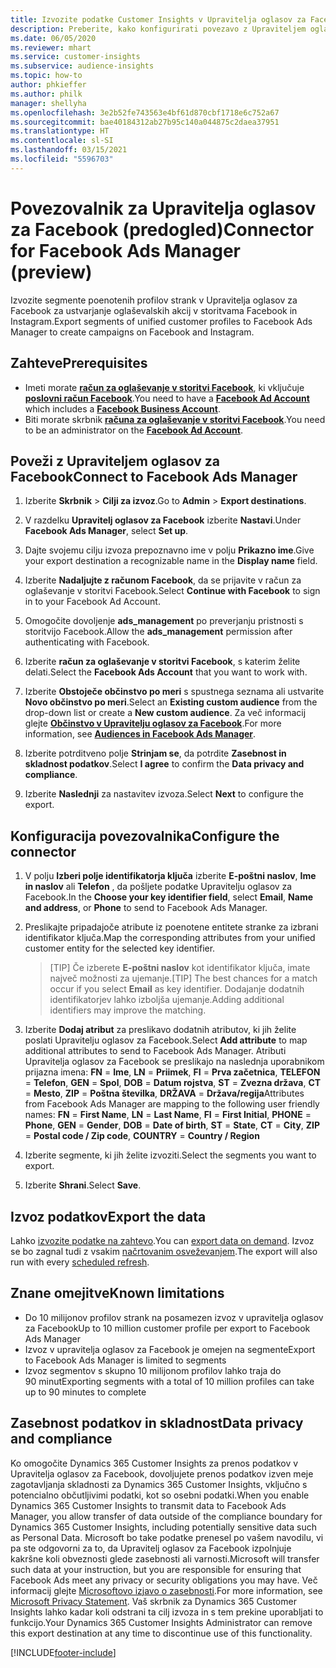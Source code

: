 ```yaml
---
title: Izvozite podatke Customer Insights v Upravitelja oglasov za Facebook
description: Preberite, kako konfigurirati povezavo z Upraviteljem oglasov za Facebook.
ms.date: 06/05/2020
ms.reviewer: mhart
ms.service: customer-insights
ms.subservice: audience-insights
ms.topic: how-to
author: phkieffer
ms.author: philk
manager: shellyha
ms.openlocfilehash: 3e2b52fe743563e4bf61d870cbf1718e6c752a67
ms.sourcegitcommit: bae40184312ab27b95c140a044875c2daea37951
ms.translationtype: HT
ms.contentlocale: sl-SI
ms.lasthandoff: 03/15/2021
ms.locfileid: "5596703"
---
```

# <a name="connector-for-facebook-ads-manager-preview"></a><span data-ttu-id="0d9cc-103">Povezovalnik za Upravitelja oglasov za Facebook (predogled)</span><span class="sxs-lookup"><span data-stu-id="0d9cc-103">Connector for Facebook Ads Manager (preview)</span></span>

<span data-ttu-id="0d9cc-104">Izvozite segmente poenotenih profilov strank v Upravitelja oglasov za Facebook za ustvarjanje oglaševalskih akcij v storitvama Facebook in Instagram.</span><span class="sxs-lookup"><span data-stu-id="0d9cc-104">Export segments of unified customer profiles to Facebook Ads Manager to create campaigns on Facebook and Instagram.</span></span>

## <a name="prerequisites"></a><span data-ttu-id="0d9cc-105">Zahteve</span><span class="sxs-lookup"><span data-stu-id="0d9cc-105">Prerequisites</span></span>

- <span data-ttu-id="0d9cc-106">Imeti morate [**račun za oglaševanje v storitvi Facebook**](https://www.facebook.com/business/learn/lessons/step-by-step-ads-manager-account), ki vključuje [**poslovni račun Facebook**](https://business.facebook.com/).</span><span class="sxs-lookup"><span data-stu-id="0d9cc-106">You need to have a [**Facebook Ad Account**](https://www.facebook.com/business/learn/lessons/step-by-step-ads-manager-account) which includes a [**Facebook Business Account**](https://business.facebook.com/).</span></span>
- <span data-ttu-id="0d9cc-107">Biti morate skrbnik [**računa za oglaševanje v storitvi Facebook**](https://www.facebook.com/business/learn/lessons/step-by-step-ads-manager-account).</span><span class="sxs-lookup"><span data-stu-id="0d9cc-107">You need to be an administrator on the [**Facebook Ad Account**](https://www.facebook.com/business/learn/lessons/step-by-step-ads-manager-account).</span></span>

## <a name="connect-to-facebook-ads-manager"></a><span data-ttu-id="0d9cc-108">Poveži z Upraviteljem oglasov za Facebook</span><span class="sxs-lookup"><span data-stu-id="0d9cc-108">Connect to Facebook Ads Manager</span></span>

1. <span data-ttu-id="0d9cc-109">Izberite **Skrbnik** > **Cilji za izvoz**.</span><span class="sxs-lookup"><span data-stu-id="0d9cc-109">Go to **Admin** > **Export destinations**.</span></span>

1. <span data-ttu-id="0d9cc-110">V razdelku **Upravitelj oglasov za Facebook** izberite **Nastavi**.</span><span class="sxs-lookup"><span data-stu-id="0d9cc-110">Under **Facebook Ads Manager**, select **Set up**.</span></span>

1. <span data-ttu-id="0d9cc-111">Dajte svojemu cilju izvoza prepoznavno ime v polju **Prikazno ime**.</span><span class="sxs-lookup"><span data-stu-id="0d9cc-111">Give your export destination a recognizable name in the **Display name** field.</span></span>

1. <span data-ttu-id="0d9cc-112">Izberite **Nadaljujte z računom Facebook**, da se prijavite v račun za oglaševanje v storitvi Facebook.</span><span class="sxs-lookup"><span data-stu-id="0d9cc-112">Select **Continue with Facebook** to sign in to your Facebook Ad Account.</span></span>

1. <span data-ttu-id="0d9cc-113">Omogočite dovoljenje **ads_management** po preverjanju pristnosti s storitvijo Facebook.</span><span class="sxs-lookup"><span data-stu-id="0d9cc-113">Allow the **ads_management** permission after authenticating with Facebook.</span></span>

1. <span data-ttu-id="0d9cc-114">Izberite **račun za oglaševanje v storitvi Facebook**, s katerim želite delati.</span><span class="sxs-lookup"><span data-stu-id="0d9cc-114">Select the **Facebook Ads Account** that you want to work with.</span></span>

1. <span data-ttu-id="0d9cc-115">Izberite **Obstoječe občinstvo po meri** s spustnega seznama ali ustvarite **Novo občinstvo po meri**.</span><span class="sxs-lookup"><span data-stu-id="0d9cc-115">Select an **Existing custom audience** from the drop-down list or create a **New custom audience**.</span></span> <span data-ttu-id="0d9cc-116">Za več informacij glejte [**Občinstvo v Upravitelju oglasov za Facebook**](https://www.facebook.com/business/help/744354708981227?id=2469097953376494).</span><span class="sxs-lookup"><span data-stu-id="0d9cc-116">For more information, see [**Audiences in Facebook Ads Manager**](https://www.facebook.com/business/help/744354708981227?id=2469097953376494).</span></span>

1. <span data-ttu-id="0d9cc-117">Izberite potrditveno polje **Strinjam se**, da potrdite **Zasebnost in skladnost podatkov**.</span><span class="sxs-lookup"><span data-stu-id="0d9cc-117">Select **I agree** to confirm the **Data privacy and compliance**.</span></span>

1. <span data-ttu-id="0d9cc-118">Izberite **Naslednji** za nastavitev izvoza.</span><span class="sxs-lookup"><span data-stu-id="0d9cc-118">Select **Next** to configure the export.</span></span>

## <a name="configure-the-connector"></a><span data-ttu-id="0d9cc-119">Konfiguracija povezovalnika</span><span class="sxs-lookup"><span data-stu-id="0d9cc-119">Configure the connector</span></span>

1. <span data-ttu-id="0d9cc-120">V polju **Izberi polje identifikatorja ključa** izberite **E-poštni naslov**, **Ime in naslov** ali **Telefon** , da pošljete podatke Upravitelju oglasov za Facebook.</span><span class="sxs-lookup"><span data-stu-id="0d9cc-120">In the **Choose your key identifier field**, select **Email**, **Name and address**, or **Phone** to send to Facebook Ads Manager.</span></span>

1. <span data-ttu-id="0d9cc-121">Preslikajte pripadajoče atribute iz poenotene entitete stranke za izbrani identifikator ključa.</span><span class="sxs-lookup"><span data-stu-id="0d9cc-121">Map the corresponding attributes from your unified customer entity for the selected key identifier.</span></span>
   > <span data-ttu-id="0d9cc-122">[TIP] Če izberete **E-poštni naslov** kot identifikator ključa, imate največ možnosti za ujemanje.</span><span class="sxs-lookup"><span data-stu-id="0d9cc-122">[TIP] The best chances for a match occur if you select **Email** as key identifier.</span></span> <span data-ttu-id="0d9cc-123">Dodajanje dodatnih identifikatorjev lahko izboljša ujemanje.</span><span class="sxs-lookup"><span data-stu-id="0d9cc-123">Adding additional identifiers may improve the matching.</span></span>

1. <span data-ttu-id="0d9cc-124">Izberite **Dodaj atribut** za preslikavo dodatnih atributov, ki jih želite poslati Upravitelju oglasov za Facebook.</span><span class="sxs-lookup"><span data-stu-id="0d9cc-124">Select **Add attribute** to map additional attributes to send to Facebook Ads Manager.</span></span> <span data-ttu-id="0d9cc-125">Atributi Upravitelja oglasov za Facebook se preslikajo na naslednja uporabnikom prijazna imena: **FN** = **Ime**, **LN** = **Priimek**, **FI** = **Prva začetnica**, **TELEFON** = **Telefon**, **GEN** = **Spol**, **DOB** = **Datum rojstva**, **ST** = **Zvezna država**, **CT** = **Mesto**, **ZIP** = **Poštna številka**, **DRŽAVA** = **Država/regija**</span><span class="sxs-lookup"><span data-stu-id="0d9cc-125">Attributes from Facebook Ads Manager are mapping to the following user friendly names: **FN** = **First Name**, **LN** = **Last Name**, **FI** = **First Initial**, **PHONE** = **Phone**, **GEN** = **Gender**, **DOB** = **Date of birth**, **ST** = **State**, **CT** = **City**, **ZIP** = **Postal code / Zip code**, **COUNTRY** = **Country / Region**</span></span>

1. <span data-ttu-id="0d9cc-126">Izberite segmente, ki jih želite izvoziti.</span><span class="sxs-lookup"><span data-stu-id="0d9cc-126">Select the segments you want to export.</span></span>

1. <span data-ttu-id="0d9cc-127">Izberite **Shrani**.</span><span class="sxs-lookup"><span data-stu-id="0d9cc-127">Select **Save**.</span></span>

## <a name="export-the-data"></a><span data-ttu-id="0d9cc-128">Izvoz podatkov</span><span class="sxs-lookup"><span data-stu-id="0d9cc-128">Export the data</span></span>

<span data-ttu-id="0d9cc-129">Lahko [izvozite podatke na zahtevo](export-destinations.md).</span><span class="sxs-lookup"><span data-stu-id="0d9cc-129">You can [export data on demand](export-destinations.md).</span></span> <span data-ttu-id="0d9cc-130">Izvoz se bo zagnal tudi z vsakim [načrtovanim osveževanjem](system.md#schedule-tab).</span><span class="sxs-lookup"><span data-stu-id="0d9cc-130">The export will also run with every [scheduled refresh](system.md#schedule-tab).</span></span>

## <a name="known-limitations"></a><span data-ttu-id="0d9cc-131">Znane omejitve</span><span class="sxs-lookup"><span data-stu-id="0d9cc-131">Known limitations</span></span>

- <span data-ttu-id="0d9cc-132">Do 10 milijonov profilov strank na posamezen izvoz v upravitelja oglasov za Facebook</span><span class="sxs-lookup"><span data-stu-id="0d9cc-132">Up to 10 million customer profile per export to Facebook Ads Manager</span></span> 
- <span data-ttu-id="0d9cc-133">Izvoz v upravitelja oglasov za Facebook je omejen na segmente</span><span class="sxs-lookup"><span data-stu-id="0d9cc-133">Export to Facebook Ads Manager is limited to segments</span></span>
- <span data-ttu-id="0d9cc-134">Izvoz segmentov s skupno 10 milijonom profilov lahko traja do 90 minut</span><span class="sxs-lookup"><span data-stu-id="0d9cc-134">Exporting segments with a total of 10 million profiles can take up to 90 minutes to complete</span></span>

## <a name="data-privacy-and-compliance"></a><span data-ttu-id="0d9cc-135">Zasebnost podatkov in skladnost</span><span class="sxs-lookup"><span data-stu-id="0d9cc-135">Data privacy and compliance</span></span>

<span data-ttu-id="0d9cc-136">Ko omogočite Dynamics 365 Customer Insights za prenos podatkov v Upravitelja oglasov za Facebook, dovoljujete prenos podatkov izven meje zagotavljanja skladnosti za Dynamics 365 Customer Insights, vključno s potencialno občutljivimi podatki, kot so osebni podatki.</span><span class="sxs-lookup"><span data-stu-id="0d9cc-136">When you enable Dynamics 365 Customer Insights to transmit data to Facebook Ads Manager, you allow transfer of data outside of the compliance boundary for Dynamics 365 Customer Insights, including potentially sensitive data such as Personal Data.</span></span> <span data-ttu-id="0d9cc-137">Microsoft bo take podatke prenesel po vašem navodilu, vi pa ste odgovorni za to, da Upravitelj oglasov za Facebook izpolnjuje kakršne koli obveznosti glede zasebnosti ali varnosti.</span><span class="sxs-lookup"><span data-stu-id="0d9cc-137">Microsoft will transfer such data at your instruction, but you are responsible for ensuring that Facebook Ads meet any privacy or security obligations you may have.</span></span> <span data-ttu-id="0d9cc-138">Več informacij glejte [Microsoftovo izjavo o zasebnosti](https://go.microsoft.com/fwlink/?linkid=396732).</span><span class="sxs-lookup"><span data-stu-id="0d9cc-138">For more information, see [Microsoft Privacy Statement](https://go.microsoft.com/fwlink/?linkid=396732).</span></span>
<span data-ttu-id="0d9cc-139">Vaš skrbnik za Dynamics 365 Customer Insights lahko kadar koli odstrani ta cilj izvoza in s tem prekine uporabljati to funkcijo.</span><span class="sxs-lookup"><span data-stu-id="0d9cc-139">Your Dynamics 365 Customer Insights Administrator can remove this export destination at any time to discontinue use of this functionality.</span></span>


[!INCLUDE[footer-include](../includes/footer-banner.md)]